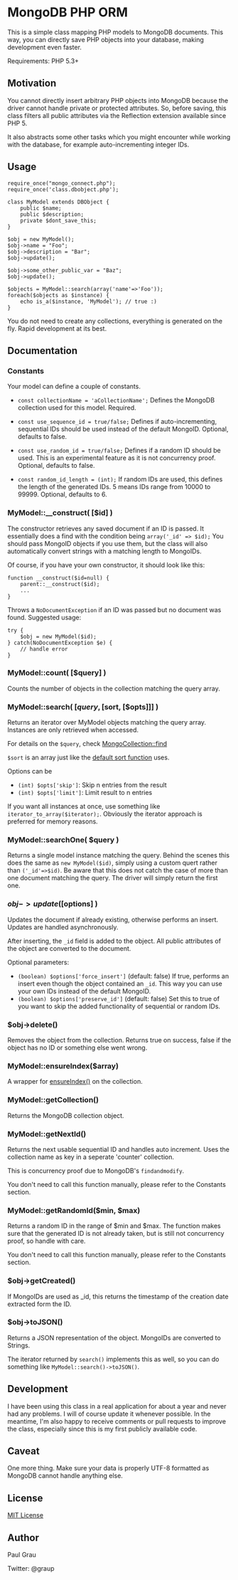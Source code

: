 # MongoDB PHP ORM

This is a simple class mapping PHP models to MongoDB documents. This way, you can directly save PHP objects into your database, making development even faster.

Requirements: PHP 5.3+

## Motivation

You cannot directly insert arbitrary PHP objects into MongoDB because the driver cannot handle private or protected attributes. So, before saving, this class filters all public attributes via the Reflection extension available since PHP 5.

It also abstracts some other tasks which you might encounter while working with the database, for example auto-incrementing integer IDs.

## Usage

	require_once("mongo_connect.php");
	require_once('class.dbobject.php');
	
	class MyModel extends DBObject {
		public $name;
		public $description;
		private $dont_save_this;
	}
	
	$obj = new MyModel();
	$obj->name = "Foo";
	$obj->description = "Bar";
	$obj->update();
	
	$obj->some_other_public_var = "Baz";
	$obj->update();

	$objects = MyModel::search(array('name'=>'Foo'));
	foreach($objects as $instance) {
		echo is_a($instance, 'MyModel'); // true :)
	}

You do not need to create any collections, everything is generated on the fly. Rapid development at its best.

## Documentation

### Constants

Your model can define a couple of constants.

* `const collectionName = 'aCollectionName';`
Defines the MongoDB collection used for this model. Required.

* `const use_sequence_id = true/false;`
Defines if auto-incrementing, sequential IDs should be used instead of the default MongoID. Optional, defaults to false.

* `const use_random_id = true/false;`
Defines if a random ID should be used. This is an experimental feature as it is not concurrency proof. Optional, defaults to false.

* `const random_id_length = (int);`
If random IDs are used, this defines the length of the generated IDs. 5 means IDs range from 10000 to 99999. Optional, defaults to 6.

### MyModel::__construct( [$id] )

The constructor retrieves any saved document if an ID is passed. It essentially does a find with the condition being `array('_id' => $id);` You should pass MongoID objects if you use them, but the class will also automatically convert strings with a matching length to MongoIDs.

Of course, if you have your own constructor, it should look like this:

	function __construct($id=null) {
		parent::__construct($id);
		...
	}
	
Throws a `NoDocumentException` if an ID was passed but no document was found. Suggested usage:

	try {
		$obj = new MyModel($id);
	} catch(NoDocumentException $e) {
		// handle error
	}

### MyModel::count( [$query] )

Counts the number of objects in the collection matching the query array.

### MyModel::search( [$query, [$sort, [$opts]]] )

Returns an iterator over MyModel objects matching the query array. Instances are only retrieved when accessed.

For details on the `$query`, check [MongoCollection::find](http://php.net/manual/en/mongocollection.find.php)

`$sort` is an array just like the [default sort function](http://php.net/manual/en/mongocursor.sort.php) uses.

Options can be

* `(int) $opts['skip']`: Skip n entries from the result
* `(int) $opts['limit']`: Limit result to n entries

If you want all instances at once, use something like `iterator_to_array($iterator);`.
Obviously the iterator approach is preferred for memory reasons.

### MyModel::searchOne( $query )

Returns a single model instance matching the query. Behind the scenes this does the same as `new MyModel($id)`,
simply using a custom quert rather than `('_id'=>$id)`.
Be aware that this does not catch the case of more than one document matching the query. The driver will
simply return the first one.

### $obj->update( [$options] )

Updates the document if already existing, otherwise performs an insert. Updates are handled asynchronously.

After inserting, the `_id` field is added to the object.
All public attributes of the object are converted to the document.

Optional parameters:

* `(boolean) $options['force_insert']` (default: false) 
If true, performs an insert even though the object contained an `_id`. This way you can use your own IDs instead of the default MongoID.
* `(boolean) $options['preserve_id']` (default: false)
Set this to true of you want to skip the added functionality of sequential or random IDs.

### $obj->delete()

Removes the object from the collection. Returns true on success, false if the object has no ID or something else went wrong.

### MyModel::ensureIndex($array)

A wrapper for [ensureIndex()](http://php.net/manual/en/mongocollection.ensureindex.php) on the collection.

### MyModel::getCollection()

Returns the MongoDB collection object.

### MyModel::getNextId()

Returns the next usable sequential ID and handles auto increment.
Uses the collection name as key in a seperate 'counter' collection.

This is concurrency proof due to MongoDB's `findandmodify`.

You don't need to call this function manually, please refer to the Constants section.

### MyModel::getRandomId($min, $max)

Returns a random ID in the range of $min and $max. The function makes sure that the generated ID is not already taken, but is still not concurrency proof, so handle with care.

You don't need to call this function manually, please refer to the Constants section.

### $obj->getCreated()

If MongoIDs are used as _id, this returns the timestamp of the creation date extracted form the ID.

### $obj->toJSON()

Returns a JSON representation of the object. MongoIDs are converted to Strings.

The iterator returned by `search()` implements this as well, so you can do something like `MyModel::search()->toJSON()`.

## Development

I have been using this class in a real application for about a year and never had any problems. I will of course update it whenever possible. In the meantime, I'm also happy to receive comments or pull requests to improve the class, especially since this is my first publicly available code.

## Caveat

One more thing. Make sure your data is properly UTF-8 formatted as MongoDB cannot handle anything else.

## License

[MIT License](http://opensource.org/licenses/MIT)

## Author

Paul Grau

Twitter: @graup
